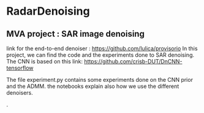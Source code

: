 # RadarDenoising
## MVA project : SAR image denoising 

link for the end-to-end denoiser : https://github.com/lulica/provisorio
In this project, we can find the code and the experiments done to SAR denoising. The CNN is based on this link:
https://github.com/crisb-DUT/DnCNN-tensorflow

The file experiment.py contains some experiments done on the CNN prior and the ADMM.
the notebooks explain also how we use the different denoisers.


.

